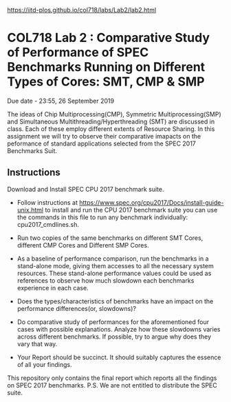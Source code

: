 https://iitd-plos.github.io/col718/labs/Lab2/lab2.html

# COL718 Lab 2 : Comparative Study of Performance of SPEC Benchmarks Running on Different Types of Cores: SMT, CMP & SMP
Due date - 23:55, 26 September 2019

The ideas of Chip Multiprocessing(CMP), Symmetric Multiprocessing(SMP) and Simultaneous Multithreading/Hyperthreading (SMT) are discussed in class. Each of these employ different extents of Resource Sharing. In this assignment we will try to observe their comparative imapacts on the peformance of standard applications selected from the SPEC 2017 Benchmarks Suit.

## Instructions
Download and Install SPEC CPU 2017 benchmark suite. 

- Follow instructions at https://www.spec.org/cpu2017/Docs/install-guide-unix.html to install and run the CPU 2017 benchmark suite
you can use the commands in this file to run any benchmark individually: cpu2017_cmdlines.sh.

- Run two copies of the same benchmarks on different SMT Cores, different CMP Cores and Different SMP Cores.
- As a baseline of performance comparison, run the benchmarks in a stand-alone mode, giving them accesses to all the necessary system resources. These stand-alone performance values could be used as references to observe how much slowdown each benchmarks experience in each case.
- Does the types/characteristics of benchmarks have an impact on the performance differences(or, slowdowns)?
- Do comparative study of performances for the aforementioned four cases with possible explanations. Analyze how these slowdowns varies across different benchmarks. If possible, try to argue why does they vary that way.
- Your Report should be succinct. It should suitably captures the essence of all your findings.

This repository only contains the final report which reports all the findings on SPEC 2017 benchmarks. 
P.S. We are not entitled to distribute the SPEC suite. 
